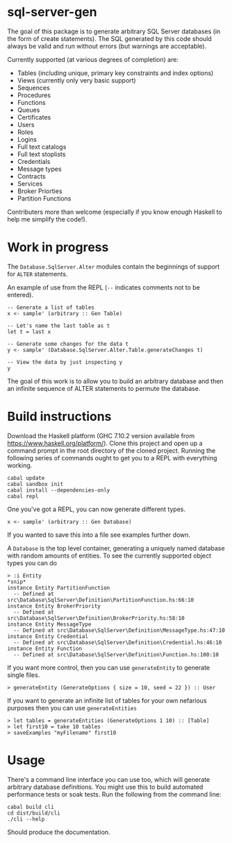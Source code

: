 # sql-server-gen

The goal of this package is to generate arbitrary SQL Server databases (in the form of create statements).  The SQL generated by this code should always be valid and run without errors (but warnings are acceptable).

Currently supported (at various degrees of completion) are:
* Tables (including unique, primary key constraints and index options)
* Views (currently only very basic support)
* Sequences
* Procedures
* Functions
* Queues
* Certificates
* Users
* Roles
* Logins
* Full text catalogs
* Full text stoplists
* Credentials
* Message types
* Contracts
* Services
* Broker Priorties
* Partition Functions

Contributers more than welcome (especially if you know enough Haskell to help me simplify the code!).

# Work in progress

The `Database.SqlServer.Alter` modules contain the beginnings of support for `ALTER` statements.

An example of use from the REPL (`--` indicates comments not to be entered).

    -- Generate a list of tables
    x <- sample' (arbitrary :: Gen Table)

    -- Let's name the last table as t
    let t = last x

    -- Generate some changes for the data t
    y <- sample' (Database.SqlServer.Alter.Table.generateChanges t)
    
    -- View the data by just inspecting y
    y

The goal of this work is to allow you to build an arbitrary database and then an infinite sequence of ALTER statements to permute the database.

# Build instructions

Download the Haskell platform (GHC 7.10.2 version available from https://www.haskell.org/platform/).  Clone this project and open up a command prompt in the root directory of the cloned project.  Running the following series of commands ought to get you to a REPL with everything working.

    cabal update
    cabal sandbox init
    cabal install --dependencies-only
    cabal repl

One you've got a REPL, you can now generate different types.

    x <- sample' (arbitrary :: Gen Database)

If you wanted to save this into a file see examples further down.

A `Database` is the top level container, generating a uniquely named database with random amounts of entities.  To see the currently supported object types you can do

    > :i Entity
    *snip*
    instance Entity PartitionFunction
      -- Defined at src\Database\SqlServer\Definition\PartitionFunction.hs:66:10
    instance Entity BrokerPriority
      -- Defined at src\Database\SqlServer\Definition\BrokerPriority.hs:58:10
    instance Entity MessageType
      -- Defined at src\Database\SqlServer\Definition\MessageType.hs:47:10
    instance Entity Credential
      -- Defined at src\Database\SqlServer\Definition\Credential.hs:46:10
    instance Entity Function
      -- Defined at src\Database\SqlServer\Definition\Function.hs:100:10

If you want more control, then you can use `generateEntity` to generate single files.

    > generateEntity (GenerateOptions { size = 10, seed = 22 }) :: User
    
If you want to generate an infinite list of tables for your own nefarious purposes then you can use `generateEntities`

    > let tables = generateEntities (GenerateOptions 1 10) :: [Table]
    > let first10 = take 10 tables
    > saveExamples "myFilename" first10


# Usage

There's a command line interface you can use too, which will generate arbitrary database definitions.  You might use this to build automated performance tests or soak tests.  Run the following from the command line:

    cabal build cli
    cd dist/build/cli
    ./cli --help    

Should produce the documentation.  
